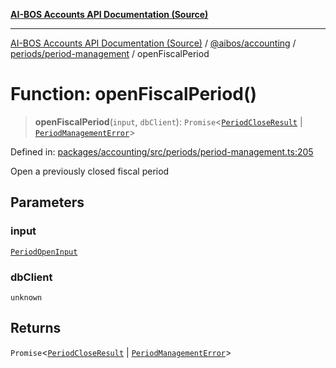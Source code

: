 [**AI-BOS Accounts API Documentation (Source)**](../../../../../README.md)

***

[AI-BOS Accounts API Documentation (Source)](../../../../../README.md) / [@aibos/accounting](../../../README.md) / [periods/period-management](../README.md) / openFiscalPeriod

# Function: openFiscalPeriod()

> **openFiscalPeriod**(`input`, `dbClient`): `Promise`\<[`PeriodCloseResult`](../interfaces/PeriodCloseResult.md) \| [`PeriodManagementError`](../interfaces/PeriodManagementError.md)\>

Defined in: [packages/accounting/src/periods/period-management.ts:205](https://github.com/pohlai88/accounts/blob/48103fb36d28b2b9bfb33472b6de2f719773cde9/packages/accounting/src/periods/period-management.ts#L205)

Open a previously closed fiscal period

## Parameters

### input

[`PeriodOpenInput`](../interfaces/PeriodOpenInput.md)

### dbClient

`unknown`

## Returns

`Promise`\<[`PeriodCloseResult`](../interfaces/PeriodCloseResult.md) \| [`PeriodManagementError`](../interfaces/PeriodManagementError.md)\>
